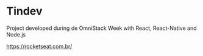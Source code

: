 # Tindev
Project developed during de OmniStack Week with React, React-Native and Node.js

https://rocketseat.com.br/


